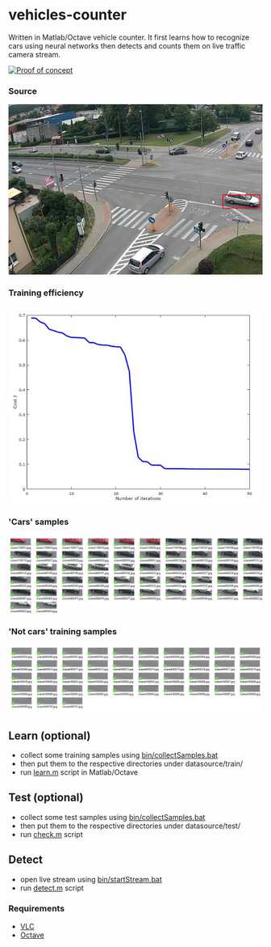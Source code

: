 # vehicles-counter
Written in Matlab/Octave vehicle counter. 
It first learns how to recognize cars using neural networks then detects and counts them on live traffic camera stream.

[![Proof of concept](doc/poc.gif)](https://youtu.be/DgE2UIsc_hw)

### Source
![street](doc/img/street.jpg)

### Training efficiency
![red_sample](doc/img/cost.jpg)

### 'Cars'  samples
![car_sample](doc/img/cars_samples.jpg)

### 'Not cars' training samples
![not_cars_sample](doc/img/not_cars_samples.jpg)

## Learn (optional)
* collect some training samples using [bin/collectSamples.bat](bin/collectSamples.bat)
* then put them to the respective directories under datasource/train/
* run [learn.m](learn.m) script in Matlab/Octave

## Test (optional)
* collect some test samples using [bin/collectSamples.bat](bin/collectSamples.bat)
* then put them to the respective directories under datasource/test/
* run [check.m](check.m) script

## Detect
* open live stream using [bin/startStream.bat](bin/startStream.bat) 
* run [detect.m](detect.m) script


### Requirements
* [VLC](http://www.videolan.org)
* [Octave](https://www.gnu.org/software/octave)